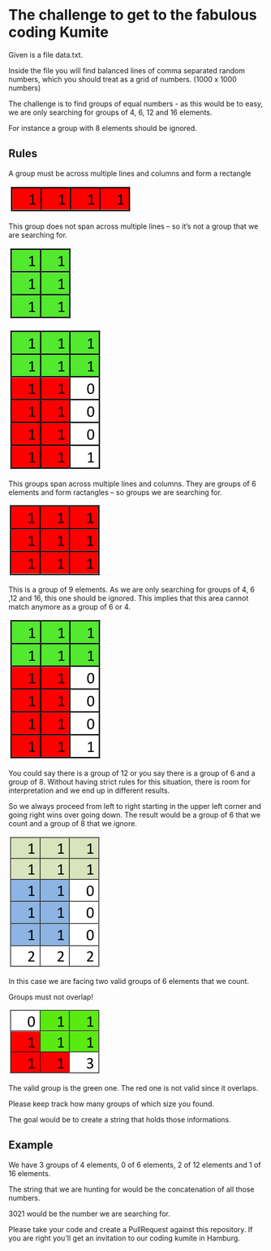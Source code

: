 # The challenge to get to the fabulous coding Kumite

Given is a file data.txt.

Inside the file you will find balanced lines of comma separated random numbers, which you should treat as a grid of numbers. (1000 x 1000 numbers)

The challenge is to find groups of equal numbers - as this would be to easy, we are only searching for groups of 4, 6, 12 and 16 elements.

For instance a group with 8 elements should be ignored.

## Rules

A group must be across multiple lines and columns and form a rectangle

![](/images/img-4-red-horizontal.png)

This group does not span across multiple lines – so it’s not a group that we are searching for.

![](/images/img-6-box-vertical.png)

![](/images/img-green-and-red.png)

This groups span across multiple lines and columns. They are groups of 6 elements and form ractangles – so groups we are searching for.

![](/images/img-red-3-3.png)

This is a group of 9 elements. As we are only searching for groups of 4, 6 ,12 and 16, this one should be ignored. This implies that this area cannot match anymore as a group of 6 or 4.

![](/images/img-green-and-red.png)

You could say there is a group of 12 or you say there is a group of 6 and a group of 8. Without having strict rules for this situation, there is room for interpretation and we end up in different results.

So we always proceed from left to right starting in the upper left corner and going right wins over going down. The result would be a group of 6 that we count and a group of 8 that we ignore.

![](/images/img-blue-box.png)

In this case we are facing two valid groups of 6 elements that we count.

Groups must not overlap!

![](/images/img-overlap.png)

The valid group is the green one. The red one is not valid since it overlaps.

Please keep track how many groups of which size you found.

The goal would be to create a string that holds those informations.

## Example

We have 3 groups of 4 elements, 0 of 6 elements, 2 of 12 elements and 1 of 16 elements.

The string that we are hunting for would be the concatenation of all those numbers.

3021 would be the number we are searching for.

Please take your code and create a PullRequest against this repository. If you are right you'll get an invitation to our coding kumite in Hamburg.

